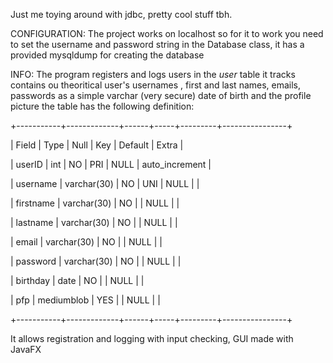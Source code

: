 Just me toying around with jdbc, pretty cool stuff tbh.

CONFIGURATION:
The project works on localhost so for it to work you need to set the username and password string in the Database class, 
it has a provided mysqldump for creating the database

INFO:
The program registers and logs users in the *user* table 
it tracks contains ou theoritical user's usernames , first and last names, emails,
passwords as a simple varchar (very secure)
date of birth and the profile picture
the table has the following definition:

+-----------+-------------+------+-----+---------+----------------+

| Field     | Type        | Null | Key | Default | Extra          |


| userID    | int         | NO   | PRI | NULL    | auto_increment |

| username  | varchar(30) | NO   | UNI | NULL    |                |

| firstname | varchar(30) | NO   |     | NULL    |                |

| lastname  | varchar(30) | NO   |     | NULL    |                |

| email     | varchar(30) | NO   |     | NULL    |                |

| password  | varchar(30) | NO   |     | NULL    |                |

| birthday  | date        | NO   |     | NULL    |                |

| pfp       | mediumblob  | YES  |     | NULL    |                |

+-----------+-------------+------+-----+---------+----------------+
	
It allows registration and logging with input checking, GUI made with JavaFX
